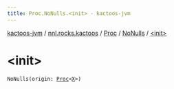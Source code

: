 ```yaml
---
title: Proc.NoNulls.<init> - kactoos-jvm
---
```


[kactoos-jvm](../../../index.html) / [nnl.rocks.kactoos](../../index.html) / [Proc](../index.html) / [NoNulls](index.html) / [&lt;init&gt;](./-init-.html)

# &lt;init&gt;

`NoNulls(origin: `[`Proc`](../index.html)`<`[`X`](index.html#X)`>)`